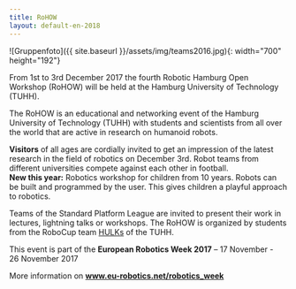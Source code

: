 ```yaml
---
title: RoHOW
layout: default-en-2018
---
```


![Gruppenfoto]({{ site.baseurl }}/assets/img/teams2016.jpg){: width="700" height="192"}

From 1st to 3rd December 2017 the fourth Robotic Hamburg Open Workshop (RoHOW)
will be held at the Hamburg University of Technology (TUHH).

The RoHOW is an educational and networking event of the Hamburg University of
Technology (TUHH) with students and scientists from all over the world that are
active in research on humanoid robots.

**Visitors** of all ages are cordially invited to get an impression of the latest
research in the field of robotics on December 3rd. Robot teams from different
universities compete against each other in football.  
**New this year:** Robotics workshop for children from 10 years. Robots can be
built and programmed by the user. This gives children a playful approach to
robotics.

Teams of the Standard Platform League are invited to present their work in
lectures, lightning talks or workshops. The RoHOW is organized by students from
the RoboCup team <a href="https://www.hulks.de/">HULKs</a> of the TUHH.

<div id="eurobotic_week">
    <p>This event is part of the <strong>European&nbsp;Robotics&nbsp;Week&nbsp;2017</strong> &ndash; 17&nbsp;November - 26&nbsp;November&nbsp;2017</p>
    <p>More information on <a href="https://www.eu-robotics.net/robotics_week"><strong>www.eu-robotics.net/robotics_week</strong></a></p>
</div>

